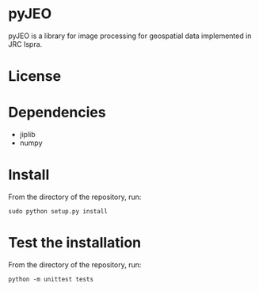 # pyJEO

pyJEO is a library for image processing for geospatial data implemented in 
JRC Ispra. 

# License

# Dependencies

 * jiplib
 * numpy

# Install

From the directory of the repository, run:
```
sudo python setup.py install
```

# Test the installation

From the directory of the repository, run:
```
python -m unittest tests
```
